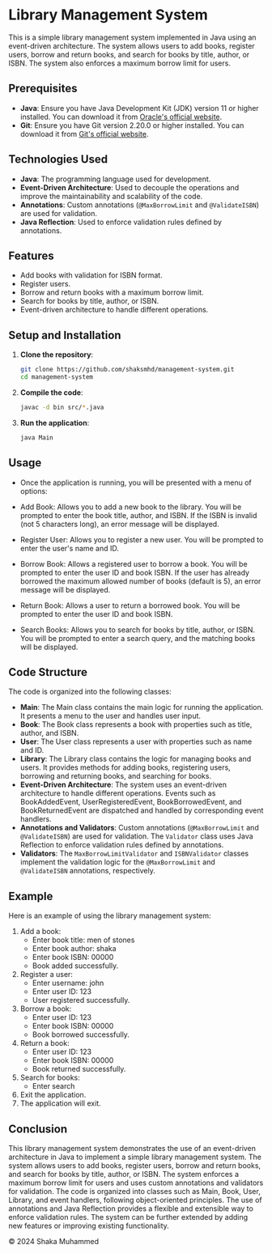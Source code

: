 # Library Management System

This is a simple library management system implemented in Java using an event-driven architecture. The system allows users to add books, register users, borrow and return books, and search for books by title, author, or ISBN. The system also enforces a maximum borrow limit for users.

## Prerequisites

- **Java**: Ensure you have Java Development Kit (JDK) version 11 or higher installed. You can download it from [Oracle's official website](https://www.oracle.com/java/technologies/javase-jdk11-downloads.html).
- **Git**: Ensure you have Git version 2.20.0 or higher installed. You can download it from [Git's official website](https://git-scm.com/).

## Technologies Used

- **Java**: The programming language used for development.
- **Event-Driven Architecture**: Used to decouple the operations and improve the maintainability and scalability of the code.
- **Annotations**: Custom annotations (`@MaxBorrowLimit` and `@ValidateISBN`) are used for validation.
- **Java Reflection**: Used to enforce validation rules defined by annotations.

## Features

- Add books with validation for ISBN format.
- Register users.
- Borrow and return books with a maximum borrow limit.
- Search for books by title, author, or ISBN.
- Event-driven architecture to handle different operations.

## Setup and Installation

1. **Clone the repository**:
   ```bash
   git clone https://github.com/shaksmhd/management-system.git
   cd management-system
    ```
2. **Compile the code**:
    ```bash
   javac -d bin src/*.java
   ```
3. **Run the application**:
   ```bash
   java Main
   ```
   
## Usage

- Once the application is running, you will be presented with a menu of options:

- Add Book: Allows you to add a new book to the library. You will be prompted to enter the book title, author, and ISBN. If the ISBN is invalid (not 5 characters long), an error message will be displayed.

- Register User: Allows you to register a new user. You will be prompted to enter the user's name and ID.

- Borrow Book: Allows a registered user to borrow a book. You will be prompted to enter the user ID and book ISBN. If the user has already borrowed the maximum allowed number of books (default is 5), an error message will be displayed.

- Return Book: Allows a user to return a borrowed book. You will be prompted to enter the user ID and book ISBN.

- Search Books: Allows you to search for books by title, author, or ISBN. You will be prompted to enter a search query, and the matching books will be displayed.


## Code Structure

The code is organized into the following classes:

- **Main**: The Main class contains the main logic for running the application. It presents a menu to the user and handles user input.
- **Book**: The Book class represents a book with properties such as title, author, and ISBN.
- **User**: The User class represents a user with properties such as name and ID.
- **Library**: The Library class contains the logic for managing books and users. It provides methods for adding books, registering users, borrowing and returning books, and searching for books.
- **Event-Driven Architecture**: The system uses an event-driven architecture to handle different operations. Events such as BookAddedEvent, UserRegisteredEvent, BookBorrowedEvent, and BookReturnedEvent are dispatched and handled by corresponding event handlers.
- **Annotations and Validators**: Custom annotations (`@MaxBorrowLimit` and `@ValidateISBN`) are used for validation. The `Validator` class uses Java Reflection to enforce validation rules defined by annotations.
- **Validators**: The `MaxBorrowLimitValidator` and `ISBNValidator` classes implement the validation logic for the `@MaxBorrowLimit` and `@ValidateISBN` annotations, respectively.

## Example

Here is an example of using the library management system:

1. Add a book:
   - Enter book title: men of stones
   - Enter book author: shaka
   - Enter book ISBN: 00000
   - Book added successfully.
2. Register a user:
   - Enter username: john
   - Enter user ID: 123
   - User registered successfully.
3. Borrow a book:
    - Enter user ID: 123
    - Enter book ISBN: 00000
    - Book borrowed successfully.
4. Return a book:
    - Enter user ID: 123
    - Enter book ISBN: 00000
    - Book returned successfully.
5. Search for books:
    - Enter search
6. Exit the application.
7. The application will exit.

## Conclusion

This library management system demonstrates the use of an event-driven architecture in Java to implement a simple library management system. The system allows users to add books, register users, borrow and return books, and search for books by title, author, or ISBN. The system enforces a maximum borrow limit for users and uses custom annotations and validators for validation. The code is organized into classes such as Main, Book, User, Library, and event handlers, following object-oriented principles. The use of annotations and Java Reflection provides a flexible and extensible way to enforce validation rules. The system can be further extended by adding new features or improving existing functionality.

© 2024 Shaka Muhammed
